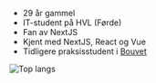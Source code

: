 - 29 år gammel
- IT-student på HVL (Førde)
- Fan av NextJS
- Kjent med NextJS, React og Vue
- Tidligere praksisstudent i [Bouvet](https://github.com/bouvet)

<!-- Legg til teknologier -->
![Top langs](https://github-readme-stats.vercel.app/api/top-langs?username=mnervik&layout=donut)
